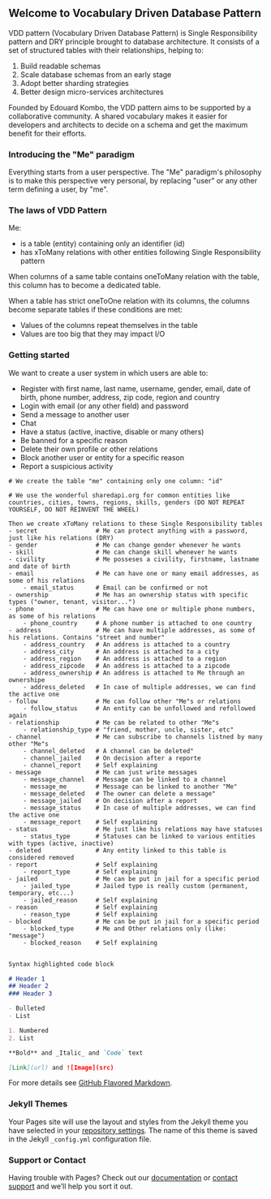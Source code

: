 ## Welcome to Vocabulary Driven Database Pattern

VDD pattern (Vocabulary Driven Database Pattern) is Single Responsibility pattern and DRY principle brought to database architecture. It consists of a set of structured tables with their relationships, helping to:
1. Build readable schemas
2. Scale database schemas from an early stage
3. Adopt better sharding strategies
4. Better design micro-services architectures

Founded by Edouard Kombo, the VDD pattern aims to be supported by a collaborative community. A shared vocabulary makes it easier for developers and architects to decide on a schema and get the maximum benefit for their efforts.


### Introducing the "Me" paradigm

Everything starts from a user perspective. The "Me" paradigm's philosophy is to make this perspective very personal, by replacing "user" or any other term defining a user,  by "me".


### The laws of VDD Pattern

Me:
- is a table (entity) containing only an identifier (id)
- has xToMany relations with other entities following Single Responsibility pattern

When columns of a same table contains oneToMany relation with the table, this column has to become a dedicated table.

When a table has strict oneToOne relation with its columns, the columns become separate tables if these conditions are met:
- Values of the columns repeat themselves in the table
- Values are too big that they may impact I/O
    

### Getting started

We want to create a user system in which users are able to:
- Register with first name, last name, username, gender, email, date of birth, phone number, address, zip code, region and country
- Login with email (or any other field) and password
- Send a message to another user
- Chat
- Have a status (active, inactive, disable or many others)
- Be banned for a specific reason
- Delete their own profile or other relations
- Block another user or entity for a specific reason
- Report a suspicious activity

```
# We create the table "me" containing only one column: "id"

# We use the wonderful sharedapi.org for common entities like countries, cities, towns, regions, skills, genders (DO NOT REPEAT YOURSELF, DO NOT REINVENT THE WHEEL)

Then we create xToMany relations to these Single Responsibility tables
- secret                # Me can protect anything with a password, just like his relations (DRY)
- gender                # Me can change gender whenever he wants
- skill                 # Me can change skill whenever he wants
- civility              # Me posseses a civility, firstname, lastname and date of birth
- email                 # Me can have one or many email addresses, as some of his relations
    - email_status      # Email can be confirmed or not
- ownership             # Me has an ownership status with specific types ("owner, tenant, visitor...")
- phone                 # Me can have one or multiple phone numbers, as some of his relations
    - phone_country     # A phone number is attached to one country
- address               # Me can have multiple addresses, as some of his relations. Contains "street and number"
    - address_country   # An address is attached to a country
    - address_city      # An address is attached to a city
    - address_region    # An address is attached to a region    
    - address_zipcode   # An address is attached to a zipcode
    - address_ownership # An address is attached to Me through an ownershipe
    - address_deleted   # In case of multiple addresses, we can find the active one
- follow                # Me can follow other "Me"s or relations
    - follow_status     # An entity can be unfollowed and refollowed again
- relationship          # Me can be related to other "Me"s
    - relationship_type # "friend, mother, uncle, sister, etc"
- channel               # Me can subscribe to channels listned by many other "Me"s
    - channel_deleted   # A channel can be deleted"
    - channel_jailed    # On decision after a reporte
    - channel_report    # Self explaining
- message               # Me can just write messages
    - message_channel   # Message can be linked to a channel
    - message_me        # Message can be linked to another "Me"
    - message_deleted   # The owner can delete a message"
    - message_jailed    # On decision after a report
    - message_status    # In case of multiple addresses, we can find the active one
    - message_report    # Self explaining
- status                # Me just like his relations may have statuses
    - status_type       # Statuses can be linked to various entities with types (active, inactive)  
- deleted               # Any entity linked to this table is considered removed
- report                # Self explaining
    - report_type       # Self explaining
- jailed                # Me can be put in jail for a specific period
    - jailed_type       # Jailed type is really custom (permanent, temporary, etc...)
    - jailed_reason     # Self explaining
- reason                # Self explaining
    - reason_type       # Self explaining
- blocked               # Me can be put in jail for a specific period
    - blocked_type      # Me and Other relations only (like: "message")
    - blocked_reason    # Self explaining      


```

```markdown
Syntax highlighted code block

# Header 1
## Header 2
### Header 3

- Bulleted
- List

1. Numbered
2. List

**Bold** and _Italic_ and `Code` text

[Link](url) and ![Image](src)
```

For more details see [GitHub Flavored Markdown](https://guides.github.com/features/mastering-markdown/).

### Jekyll Themes

Your Pages site will use the layout and styles from the Jekyll theme you have selected in your [repository settings](https://github.com/edouardkombo/vdd-pattern/settings). The name of this theme is saved in the Jekyll `_config.yml` configuration file.

### Support or Contact

Having trouble with Pages? Check out our [documentation](https://help.github.com/categories/github-pages-basics/) or [contact support](https://github.com/contact) and we’ll help you sort it out.
